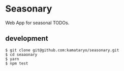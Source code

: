 # Seasonary

Web App for seasonal TODOs.

## development

```shell
$ git clone git@github.com:kamataryo/seasonary.git
$ cd seaaonary
$ yarn
$ npm test
```
